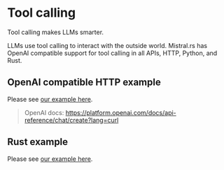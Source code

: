 # Tool calling

Tool calling makes LLMs smarter.

LLMs use tool calling to interact with the outside world. Mistral.rs has OpenAI compatible support for tool calling in all APIs, HTTP, Python, and Rust.

## OpenAI compatible HTTP example
Please see [our example here](../examples/server/tool_calling.py).

> OpenAI docs: https://platform.openai.com/docs/api-reference/chat/create?lang=curl

## Rust example
Please see [our example here](../mistralrs/examples/tools/main.rs).
